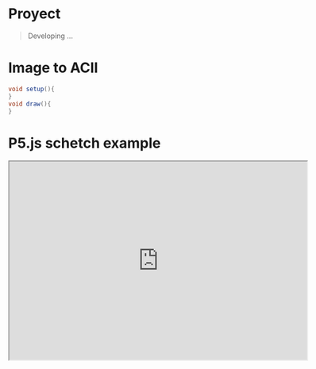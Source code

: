# Proyect
> Developing ...

# Image to ACII


```java
void setup(){
}
void draw(){
}
```
# P5.js schetch example
<iframe src="https://visual-computing-2020-i.github.io/Visual-Computing-2020-1.github.io/Class1.html" width="600px" height="400px"> </iframe>
